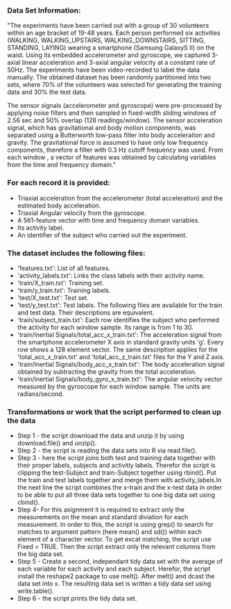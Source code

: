 ### Data Set Information:
"The experiments have been carried out with a group of 30 volunteers within an age bracket of 19-48 years. Each person performed
six activities (WALKING, WALKING_UPSTAIRS, WALKING_DOWNSTAIRS, SITTING, STANDING, LAYING) wearing a smartphone (Samsung GalaxyS II) 
on the waist. Using its embedded accelerometer and gyroscope, we captured 3-axial linear acceleration and 3-axial angular velocity 
at a constant rate of 50Hz. The experiments have been video-recorded to label the data manually. The obtained dataset has been 
randomly partitioned into two sets, where 70% of the volunteers was selected for generating the training data and 30% the test data.

The sensor signals (accelerometer and gyroscope) were pre-processed by applying noise filters and then sampled in fixed-width 
sliding windows of 2.56 sec and 50% overlap (128 readings/window). The sensor acceleration signal, which has gravitational and 
body motion components, was separated using a Butterworth low-pass filter into body acceleration and gravity. The gravitational 
force is assumed to have only low frequency components, therefore a filter with 0.3 Hz cutoff frequency was used. From each window
, a vector of features was obtained by calculating variables from the time and frequency domain."

### For each record it is provided:
* Triaxial acceleration from the accelerometer (total acceleration) and the estimated body acceleration.
* Triaxial Angular velocity from the gyroscope.
* A 561-feature vector with time and frequency domain variables.
* Its activity label.
* An identifier of the subject who carried out the experiment.

### The dataset includes the following files:

* 'features.txt': List of all features.
* 'activity_labels.txt': Links the class labels with their activity name.
* 'train/X_train.txt': Training set.
* 'train/y_train.txt': Training labels.
* 'test/X_test.txt': Test set.
* 'test/y_test.txt': Test labels.
The following files are available for the train and test data. Their descriptions are equivalent.
* 'train/subject_train.txt': Each row identifies the subject who performed the activity for each window sample. Its range is from 1 to 30. 
* 'train/Inertial Signals/total_acc_x_train.txt': The acceleration signal from the smartphone accelerometer X axis in standard gravity units 'g'. Every row shows a 128 element vector. The same description applies for the 'total_acc_x_train.txt' and 'total_acc_z_train.txt' files for the Y and Z axis. 
* 'train/Inertial Signals/body_acc_x_train.txt': The body acceleration signal obtained by subtracting the gravity from the total acceleration.
* 'train/Inertial Signals/body_gyro_x_train.txt': The angular velocity vector measured by the gyroscope for each window sample. The units are radians/second.

### Transformations or work that the script performed to clean up the data

* Step 1 - the script download the data and unzip it by using download.file() and unzip().
* Step 2 - the script is reading the data sets into R via read.file().
* Step 3 - here the script joins both test and training data together with their proper labels, subjects and activitiy labels. Therefor the script is clipping the test-Subject and train-Subject together using rbind(). Put the train and test labels together and merge them with activity_labels.In the next line the script combines the x-train and the x-test data in order to be able to put all three data sets together to one big data set using cbind().
* Step 4- For this asignment it is required to extract only the measurements on the mean and standard diviation for each measurement. In order to this, the script is using grep() to search for matches to argument pattern (here mean() and sd()) within each element of a character vector. To get excat matching, the script use Fixed = TRUE. Then the script extract only the relevant columns from the big data set. 
* Step 5 - Create a second, independant tidy data set with the average of each variable for each activity and each subject. Herefor, the script install the reshape2 package to use melt(). After melt() and dcast the data set into x. The resulting data set is written a tidy data set using write.table().
* Step 6 -  the script prints the tidy data set.